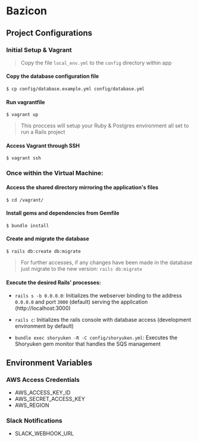 # Bazicon

## Project Configurations

### Initial Setup & Vagrant

> Copy the file `local_env.yml` to the `config` directory within app

#### Copy the database configuration file

`$ cp config/database.example.yml config/database.yml`

#### Run vagrantfile

`$ vagrant up`

> This proccess will setup your Ruby & Postgres environment all set to run a Rails project

#### Access Vagrant through SSH

`$ vagrant ssh`

### Once within the Virtual Machine:

#### Access the shared directory mirroring the application's files

`$ cd /vagrant/`

#### Install gems and dependencies from Gemfile

`$ bundle install`

#### Create and migrate the database

`$ rails db:create db:migrate`

> For further accesses, if any changes have been made in the database just migrate to the new version:  `rails db:migrate`

#### Execute the desired Rails' processes:

- `rails s -b 0.0.0.0`: Initializes the webserver binding to the address `0.0.0.0` and port `3000` (default) serving the application (http://localhost:3000)

- `rails c`: Initializes the rails console with database access (development environment by default)

- `bundle exec shoryuken -R -C config/shoryuken.yml`: Executes the Shoryuken gem monitor that handles the SQS management

## Environment Variables

### AWS Access Credentials

- AWS_ACCESS_KEY_ID
- AWS_SECRET_ACCESS_KEY
- AWS_REGION

### Slack Notifications

- SLACK_WEBHOOK_URL
